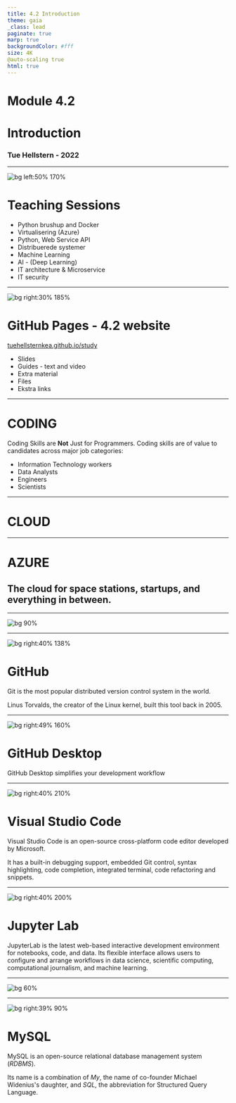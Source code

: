 ```yaml
---
title: 4.2 Introduction
theme: gaia
_class: lead
paginate: true
marp: true
backgroundColor: #fff
size: 4K
@auto-scaling true
html: true
---
```


<!-- _backgroundColor: black -->
<!-- _color: white -->
# Module 4.2 <!-- fit -->
# Introduction <!-- fit -->
### Tue Hellstern - 2022

---

![bg left:50% 170%](https://github.com/TueHellsternKea/study/raw/main/images/keyboard.jpg)


# Teaching Sessions

- Python brushup and Docker
- Virtualisering (Azure)
- Python, Web Service API
- Distribuerede systemer
- Machine Learning
- AI - (Deep Learning)
- IT architecture & Microservice
- IT security

---

![bg right:30% 185%](https://github.com/TueHellsternKea/study/raw/main/images/githubpages.jpg)

# GitHub Pages - 4.2 website

[tuehellsternkea.github.io/study](https://tuehellsternkea.github.io/study)

- Slides
- Guides - text and video
- Extra material
- Files
- Ekstra links

---

<!--
backgroundColor: black
color: white
-->
# CODING <!-- fit -->
Coding Skills are **Not** Just for Programmers. Coding skills are of value to candidates across major job categories: 
- Information Technology workers 
- Data Analysts
- Engineers
- Scientists

----

<!-- _backgroundColor: black -->
<!-- _color: white -->
# CLOUD <!-- fit -->

---

<!-- _backgroundColor: black -->
<!-- _color: white -->
# AZURE <!-- fit -->
## The cloud for space stations, startups, and everything in between.
---

![bg 90%](https://github.com/TueHellsternKea/study/raw/main/images/azure_oversigt.jpg)

---

![bg right:40% 138%](https://github.com/officegeek/image/raw/main/GitHub.png)
# GitHub
Git is the most popular distributed version control system in the world.

Linus Torvalds, the creator of the Linux kernel, built this tool back in 2005.

<!--footer: https://github.com-->

---


![bg right:49% 160%](https://github.com/officegeek/image/raw/main/GitHubDesktop.png)

# GitHub Desktop
GitHub Desktop simplifies your development workflow

<!--footer: https://desktop.github.com-->

---

![bg right:40% 210%](https://github.com/officegeek/image/raw/main/VisualStudioCode.jpg)
# Visual Studio Code
Visual Studio Code is an open-source cross-platform code editor developed by Microsoft. 

It has a built-in debugging support, embedded Git control, syntax highlighting, code completion, integrated terminal, code refactoring and snippets.

<!--footer: https://code.visualstudio.com-->


---

![bg right:40% 200%](https://github.com/officegeek/image/raw/main/JupyterLabLocal.jpg)
# Jupyter Lab
JupyterLab is the latest web-based interactive development environment for notebooks, code, and data. Its flexible interface allows users to configure and arrange workflows in data science, scientific computing, computational journalism, and machine learning.


<!--footer: https://jupyter.org-->

---

![bg 60%](https://github.com/officegeek/image/raw/main/docker_logo.png)

<!--footer: https://www.docker.com-->

---

![bg right:39% 90%](https://github.com/officegeek/image/raw/main/MySQL_logo.svg)

# MySQL
MySQL is an open-source relational database management system (*RDBMS*).

Its name is a combination of *My*, the name of co-founder Michael Widenius's daughter, and *SQL*, the abbreviation for Structured Query Language. 

<!--footer: https://www.mysql.com-->
